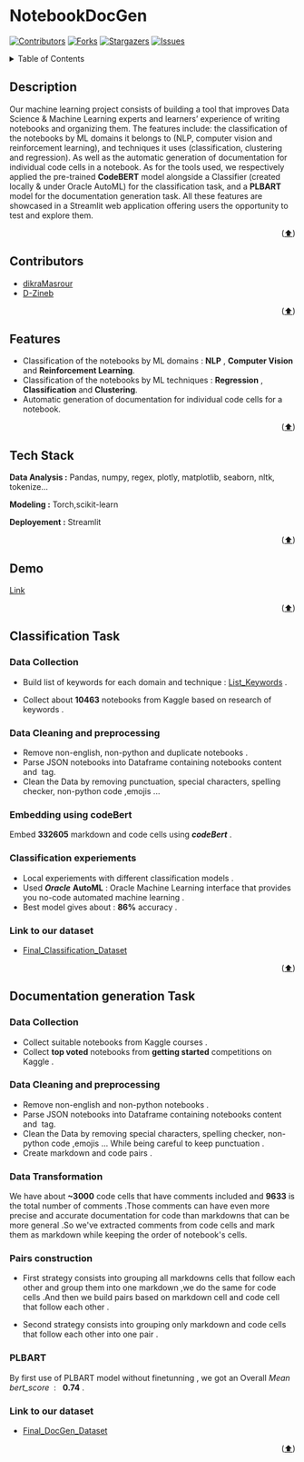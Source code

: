 # NotebookDocGen

[![Contributors][contributors-shield]][contributors-url]
[![Forks][forks-shield]][forks-url]
[![Stargazers][stars-shield]][stars-url]
[![Issues][issues-shield]][issues-url]

<a name="readme-top"></a>

<!-- TABLE OF CONTENTS -->
<details>
  <summary>Table of Contents</summary>
  <ol>
    <li><a href="#Description">Description</a></li>
    <li><a href="#Contributors">Contributors</a></li>
    <li><a href="#Features">Features</a></li>
    <li><a href="#Tech-Stack">Tech Stack</a></li>
    <li><a href="#Demo">Demo</a></li>
    <li><a href="#Classification-Task">Classification Task</a>
        <ul>
            <li><a href="#Data-Collection">Data Collection</a></li>
            <li><a href="#Data-Cleaning-and-preprocessing">Data Cleaning and preprocessing</a></li>
            <li><a href="#Embedding-using-codeBert">Embedding using codeBert</a></li>
            <li><a href="#Classification-experiements">Classification experiements</a></li>
      </ul>
    </li>
    <li><a href="#Documentation-generation-Task">Documentation generation Task</a>
        <ul>
            <li><a href="#Data-Collection">Data Collection</a></li>
            <li><a href="#Data-Cleaning-and-preprocessing">Data Cleaning and preprocessing</a></li>
            <li><a href="#Data-transformation">Data transformation</a></li>
            <li><a href="#PLBART">PLBART</a></li>
            <li><a href="#Pairs-construction">Pairs construction</a></li>
      </ul>
    </li>
  </ol>
</details>


## Description
Our machine learning project consists of building a tool that improves Data Science & Machine Learning experts and learners’ experience of writing notebooks and organizing them. The features include: the classification of the notebooks by ML domains it belongs to (NLP, computer vision and reinforcement learning), and techniques it uses (classification, clustering and regression). As well as the automatic generation of documentation for individual code cells in a notebook.
As for the tools used, we respectively applied the pre-trained **CodeBERT** model alongside a Classifier (created locally & under Oracle AutoML) for the classification task, and a **PLBART** model for the documentation generation task.
All these features are showcased in a Streamlit web application offering users the opportunity to test and explore them.


<p align="right">(<a href="#readme-top">⬆️</a>)</p>

## Contributors

- [dikraMasrour](https://github.com/dikraMasrour)
- [D-Zineb](https://github.com/D-Zineb)

<p align="right">(<a href="#readme-top">⬆️</a>)</p>

## Features

- Classification of the notebooks by ML domains : **NLP** , **Computer Vision** and **Reinforcement Learning**.
- Classification of the notebooks by ML techniques : **Regression** , **Classification** and **Clustering**.
- Automatic generation of documentation for individual code cells for a notebook.

<p align="right">(<a href="#readme-top">⬆️</a>)</p>

## Tech Stack

**Data Analysis :** Pandas, numpy, regex, plotly, matplotlib, seaborn, nltk, tokenize...

**Modeling :** Torch,scikit-learn

**Deployement :** Streamlit

<p align="right">(<a href="#readme-top">⬆️</a>)</p>

## Demo

[Link]()

<p align="right">(<a href="#readme-top">⬆️</a>)</p>

## Classification Task

### Data Collection

- Build list of keywords for each domain and technique : [List_Keywords](https://github.com/dikraMasrour/NotebookDocGen/blob/main/Classification_Task/data/search_keywords.csv) .

- Collect about **10463** notebooks from Kaggle based on research of keywords .



### Data Cleaning and preprocessing

- Remove non-english, non-python and duplicate notebooks .
- Parse JSON notebooks into Dataframe containing notebooks content and  tag.
- Clean the Data by removing punctuation, special characters, spelling checker, non-python code ,emojis ...

### Embedding using codeBert

Embed **332605** markdown and code cells using ***codeBert*** .

### Classification experiements

- Local experiements with different classification models .
- Used ***Oracle*** **AutoML** :  Oracle Machine Learning interface that provides you no-code automated machine learning .
- Best model gives about : **86%** accuracy .


### Link to our dataset

- [Final_Classification_Dataset]()

<p align="right">(<a href="#readme-top">⬆️</a>)</p>


## Documentation generation Task

### Data Collection

- Collect suitable notebooks from Kaggle courses .
- Collect **top voted** notebooks from **getting started** competitions on Kaggle .

### Data Cleaning and preprocessing

- Remove non-english and non-python notebooks .
- Parse JSON notebooks into Dataframe containing notebooks content and  tag.
- Clean the Data by removing special characters, spelling checker, non-python code ,emojis ... While being careful to keep punctuation .
- Create markdown and code pairs .

### Data Transformation

We have about **~3000** code cells that have comments included and **9633** is the total number of comments .Those comments can have even more precise and accurate documentation for code than markdowns that can be more general .So we've extracted comments from code cells and mark them as markdown while keeping the order of notebook's cells.

### Pairs construction

- First strategy consists into grouping all markdowns cells that follow each other and group them into one markdown ,we do the same for code cells .And then we build pairs based on markdown cell and code cell that follow each other .

- Second strategy consists into grouping only markdown and code cells that follow each other into one pair .

### PLBART

By first use of PLBART model without finetunning , we got an Overall *Mean bert_score*  :   **0.74** .


### Link to our dataset
- [Final_DocGen_Dataset]()

<p align="right">(<a href="#readme-top">⬆️</a>)</p>

[contributors-shield]: https://img.shields.io/github/contributors/dikraMasrour/NotebookDocGen.svg?style=for-the-badge
[contributors-url]: https://github.com/dikraMasrour/NotebookDocGen/graphs/contributors
[forks-shield]: https://img.shields.io/github/forks/dikraMasrour/NotebookDocGen.svg?style=for-the-badge
[forks-url]: https://github.com/dikraMasrour/NotebookDocGen/network/members
[stars-shield]: https://img.shields.io/github/stars/dikraMasrour/NotebookDocGen.svg?style=for-the-badge
[stars-url]: https://github.com/dikraMasrour/NotebookDocGen/stargazers
[issues-shield]: https://img.shields.io/github/issues/dikraMasrour/NotebookDocGen.svg?style=for-the-badge
[issues-url]: https://github.com/dikraMasrour/NotebookDocGen/issues
